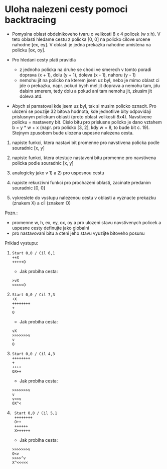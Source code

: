 # Uloha nalezeni cesty pomoci backtracing

- Pomyslna oblast obdelnikoveho tvaru o velikosti 8 x 4 policek (w x h). V teto oblasti hledame cestu z policka [0, 0] na policko cilove urcene nahodne [ex, ey]. V oblasti je jedna prekazka nahodne umistena na policku [ox, oy].

- Pro hledani cesty plati pravidla
  - z jednoho policka na druhe se chodi ve smerech v tomto poradi doprava (x + 1), dolu (y + 1), doleva (x - 1), nahoru (y - 1)
  - nemohu jit na policko na kterem jsem uz byl, nebo je mimo oblast ci jde o prekazku, napr. pokud bych mel jit doprava a nemohu tam, jdu dalsim smerem, tedy dolu a pokud ani tam nemohu jit, zkusim jit doleva atd.

- Abych si pamatoval kde jsem uz byl, tak si musim policko oznacit. Pro ulozeni se pouzije 32 bitova hodnota, kde jednotlive bity odpovidaji prislusnym polickum oblasti (proto oblast velikosti 8x4). Navstivene policku = nastaveny bit. Cislo bitu pro prislusne policko je dano vztahem b = y * w + x (napr. pro policko [3, 2], kdy w = 8, to bude bit c. 19). Stejnym zpusobem bude ulozena uspesne nalezena cesta.

1) napiste funkci, ktera nastavi bit promenne pro navstivena policka podle souradnic [x, y]

2) napiste funkci, ktera otestuje nastaveni bitu promenne pro navstivena policka podle souradnic [x, y]

3) analogicky jako v 1) a 2) pro uspesnou cestu

4) napiste rekurzivni funkci pro prochazeni oblasti, zacinate predanim souradnic [0, 0]

5) vykreslete do vystupu nalezenou cestu v oblasti a vyznacte prekazku (znakem X) a cil (znakem O)

Pozn.:
- promenne w, h, ex, ey, ox, oy a pro ulozeni stavu navstivenych policek a uspesne cesty definujte jako globalni
- pro nastavovani bitu a cteni jeho stavu vyuzijte bitoveho posunu

Priklad vystupu:
1.  ```
    Start 0,0 / Cil 6,1
    ++X
    +++++O
    ```

    - Jak probiha cesta:
    ```
    >vX
    >>>>>O
    ```

2)  ```
    Start 0,0 / Cil 7,3
    +X
    ++++++++
    +
    O
    ```

    - Jak probiha cesta:
    ```
    vX 
    >>>>>>>v
    v
    O
    ```

3.  ```
    Start 0,0 / Cil 4,3
    ++++++++
    +
    ++++
    OX++
    ```
    - Jak probiha cesta:
    ```
    >>>>>>>v
    v
    v<<v
    OX^<
    ```

4. ```
    Start 0,0 / Cil 5,1
    ++++++++
    O++
    ++++++
    X++++++
    ```

    - Jak probiha cesta:
    ```
    >>>>>>>v
    O<v
    >>>>^v
    X^<<<<<
    ```